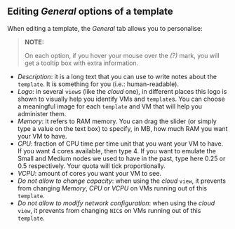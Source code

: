 ## Editing _General_ options of a template

When editing a template, the _General_ tab allows you to personalise:

> **NOTE:**
>
> On each option, if you hover your mouse over the _(?)_ mark, you will get a tooltip box with extra information.

* _Description_: it is a long text that you can use to write notes about the `template`. It is something for you (i.e.: human-readable).
* _Logo_: in several `view`s (like the _cloud_ one), in different places this logo is shown to visually help you identify VMs and `template`s. You can choose a meaningful image for each `template` and VM that will help you administer them.
* _Memory_: it refers to RAM memory. You can drag the slider (or simply type a value on the text box) to specify, in MB, how much RAM you want your VM to have.
* _CPU_: fraction of CPU time per time unit that you want your VM to have. If you want 4 cores available, then type 4. If you want to emulate the Small and Medium nodes we used to have in the past, type here 0.25 or 0.5 respectively. Your quota will tick proportionally.
* _VCPU_: amount of cores you want your VM to see. 
* _Do not allow to change capacity_: when using the _cloud_ `view`, it prevents from changing _Memory_, _CPU_ or _VCPU_ on VMs running out of this `template`.
* _Do not allow to modify network configuration_: when using the _cloud_ `view`, it prevents from changing `NIC`s on VMs running out of this `template`.